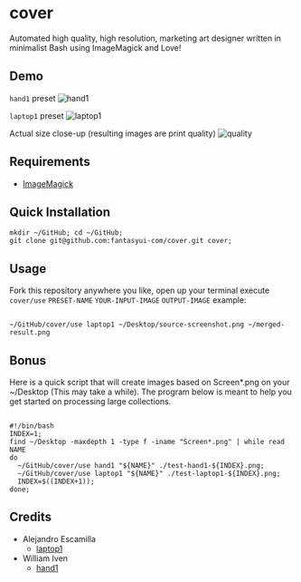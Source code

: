 # cover
Automated high quality, high resolution, marketing art designer written in minimalist Bash using ImageMagick and Love!

## Demo

```hand1``` preset
![hand1](/docs/hand1.png)

```laptop1``` preset
![laptop1](/docs/laptop1.png)

Actual size close-up (resulting images are print quality)
![quality](/docs/quality.png)

## Requirements

- [ImageMagick](https://imagemagick.org)

## Quick Installation

    mkdir ~/GitHub; cd ~/GitHub;
    git clone git@github.com:fantasyui-com/cover.git cover;

## Usage

Fork this repository anywhere you like, open up your terminal execute ```cover/use``` ```PRESET-NAME``` ```YOUR-INPUT-IMAGE``` ```OUTPUT-IMAGE``` example:

```shell

~/GitHub/cover/use laptop1 ~/Desktop/source-screenshot.png ~/merged-result.png

```

## Bonus

Here is a quick script that will create images based on Screen*.png on your ~/Desktop (This may take a while). The program below is meant to help you get started on processing large collections.

```shell

#!/bin/bash
INDEX=1;
find ~/Desktop -maxdepth 1 -type f -iname "Screen*.png" | while read NAME
do
  ~/GitHub/cover/use hand1 "${NAME}" ./test-hand1-${INDEX}.png;
  ~/GitHub/cover/use laptop1 "${NAME}" ./test-laptop1-${INDEX}.png;
  INDEX=$((INDEX+1));
done;

```

## Credits

- Alejandro Escamilla
  - [laptop1](https://unsplash.com/@alejandroescamilla?photo=xII7efH1G6o)
- William Iven
  - [hand1](https://unsplash.com/@firmbee?photo=dAmHWsRYP9c)
